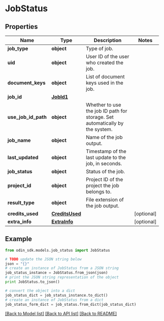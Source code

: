 # JobStatus


## Properties

Name | Type | Description | Notes
------------ | ------------- | ------------- | -------------
**job_type** | **object** | Type of job. | 
**uid** | **object** | User ID of the user who created the job. | 
**document_keys** | **object** | List of document keys used in the job. | 
**job_id** | [**JobId1**](JobId1.md) |  | 
**use_job_id_path** | **object** | Whether to use the job ID path for storage. Set automatically by the system. | 
**job_name** | **object** | Name of the job output. | 
**last_updated** | **object** | Timestamp of the last update to the job, in seconds. | 
**job_status** | **object** | Status of the job. | 
**project_id** | **object** | Project ID of the project the job belongs to. | 
**result_type** | **object** | File extension of the job output. | 
**credits_used** | [**CreditsUsed**](CreditsUsed.md) |  | [optional] 
**extra_info** | [**ExtraInfo**](ExtraInfo.md) |  | [optional] 

## Example

```python
from odin_sdk.models.job_status import JobStatus

# TODO update the JSON string below
json = "{}"
# create an instance of JobStatus from a JSON string
job_status_instance = JobStatus.from_json(json)
# print the JSON string representation of the object
print JobStatus.to_json()

# convert the object into a dict
job_status_dict = job_status_instance.to_dict()
# create an instance of JobStatus from a dict
job_status_form_dict = job_status.from_dict(job_status_dict)
```
[[Back to Model list]](../README.md#documentation-for-models) [[Back to API list]](../README.md#documentation-for-api-endpoints) [[Back to README]](../README.md)


